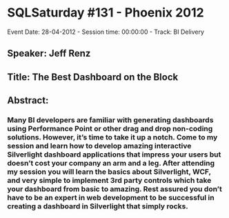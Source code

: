 # SQLSaturday #131 - Phoenix 2012
Event Date: 28-04-2012 - Session time: 00:00:00 - Track: BI Delivery
## Speaker: Jeff Renz
## Title: The Best Dashboard on the Block
## Abstract:
### Many BI developers are familiar with generating dashboards using Performance Point or other drag and drop non-coding solutions. However, it’s time to take it up a notch.  Come to my session and learn how to develop amazing interactive Silverlight dashboard applications that impress your users but doesn’t cost your company an arm and a leg.  After attending my session you will learn the basics about Silverlight, WCF, and very simple to implement 3rd party controls which take your dashboard from basic to amazing.  Rest assured you don’t have to be an expert in web development to be successful in creating a dashboard in Silverlight that simply rocks.
